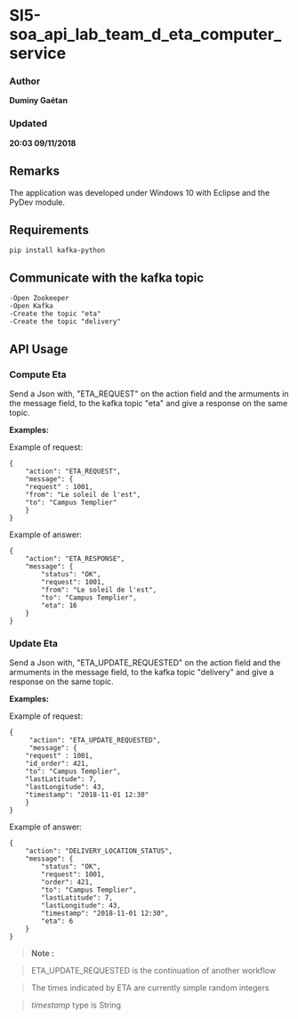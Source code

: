 # SI5-soa_api_lab_team_d_eta_computer_service

### Author
__Duminy Gaétan__
### Updated
__20:03 09/11/2018__

## Remarks

The application was developed under Windows 10 with Eclipse and the PyDev module.

## Requirements

```
pip install kafka-python
```

## Communicate with the kafka topic

```
-Open Zookeeper
-Open Kafka
-Create the topic "eta"
-Create the topic "delivery"
```

## API Usage

### Compute Eta

Send a Json with, "ETA_REQUEST" on the action field and the armuments in the message field, to the kafka topic "eta" and give a response on the same topic.

**Examples:**

Example of request:

```
{   
    "action": "ETA_REQUEST",
    "message": {
	"request" : 1001,
	"from": "Le soleil de l'est",
	"to": "Campus Templier"
    }
}
```

Example of answer:
```
{
    "action": "ETA_RESPONSE",
    "message": {
        "status": "OK",
        "request": 1001,
        "from": "Le soleil de l'est",
        "to": "Campus Templier",
        "eta": 16
    }
}
```

### Update Eta

Send a Json with, "ETA_UPDATE_REQUESTED" on the action field and the armuments in the message field, to the kafka topic "delivery" and give a response on the same topic.

**Examples:**

Example of request:

```
{  
     "action": "ETA_UPDATE_REQUESTED",
     "message": {
	"request" : 1001,
	"id_order": 421,
	"to": "Campus Templier",
	"lastLatitude": 7,
	"lastLongitude": 43,
	"timestamp": "2018-11-01 12:30"
    }
}
```

Example of answer:
```
{
    "action": "DELIVERY_LOCATION_STATUS",
    "message": {
        "status": "OK",
        "request": 1001,
        "order": 421,
        "to": "Campus Templier",
        "lastLatitude": 7,
        "lastLongitude": 43,
        "timestamp": "2018-11-01 12:30",
        "eta": 6
    }
}
```

> **Note :**

> ETA_UPDATE_REQUESTED is the continuation of another workflow

> The times indicated by ETA are currently simple random integers

> *timestamp* type is String